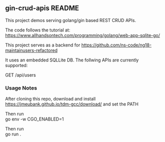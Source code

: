 ## gin-crud-apis README
This project demos serving golang/gin based REST CRUD APIs. 

The code follows the tutorial at: https://www.allhandsontech.com/programming/golang/web-app-sqlite-go/

This project serves as a backend for https://github.com/ns-code/ng18-maintainusers-refactored

It uses an embedded SQLLite DB. The follwing APIs are currently supported:

GET /api/users

### Usage Notes
After cloning this repo, download and install https://jmeubank.github.io/tdm-gcc/download/ and set the PATH

Then run<br>
go env -w CGO_ENABLED=1

Then run<br>
go run .

